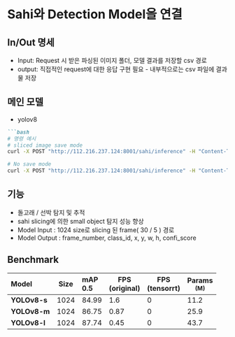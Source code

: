 # Sahi와 Detection Model을 연결

## In/Out 명세

- Input: Request 시 받은 파싱된 이미지 폴더, 모델 결과를 저장할 csv 경로
- output: 직접적인 request에 대한 응답 구현 필요 - 내부적으로는 csv 파일에 결과물 저장

## 메인 모델

- yolov8 

```markdown
```bash
# 명령 예시
# sliced image save mode
curl -X POST "http://112.216.237.124:8001/sahi/inference" -H "Content-Type: application/json" -d '{"img_path": "/home/dva3/workspace_temp/output/test/test01", "csv_path": "./test.csv", "sliced_path":"./test_sliced"}'

# No save mode
curl -X POST "http://112.216.237.124:8001/sahi/inference" -H "Content-Type: application/json" -d '{"det_result_path": "/home/dva3/API/DVA_LAB/models/bytetrack_jy/example.txt", "result_path": "./test.txt"}'
```

## 기능
* 돌고래 / 선박 탐지 및 추적
* sahi slicing에 의한 small object 탐지 성능 향상
* Model Input : 1024 size로 slicing 된 frame( 30 / 5 ) 경로
* Model Output : frame_number, class_id, x, y, w, h, confi_score

## Benchmark
| Model | Size | mAP<br/>0.5 | FPS<br/>(original) | FPS<br/>(tensorrt) | Params<br/><sup> (M)|
| :----------------------------------------------------------- | ---- | :----------------------- | --------------------------------------- | ---------------------------------------- | -------------------- |
| **YOLOv8-s** | 1024  |    84.99  | 1.6 | 0      | 11.2    | 
| **YOLOv8-m** | 1024  |   86.75    | 0.87       | 0     | 25.9     |
| **YOLOv8-l** | 1024  |     87.74      | 0.45       | 0        | 43.7     | 
 
